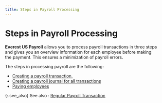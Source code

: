 ```yaml
---
title: Steps in Payroll Processing
---
```


# Steps in Payroll Processing


**Everest US Payroll** allows you  to process payroll transactions in three steps and gives you an overview  information for each employee before making the payment. This ensures  a minimization of payroll errors.


The steps in processing payroll are the following:

- [Creating  a payroll transaction.]({{site.prl_baseurl}}/payroll-process/transaction-details/payroll/creating_a_payroll_transaction_ptp.html)
- [Creating  a payroll journal for all transactions]({{site.prl_baseurl}}/payroll-process/creating-journal/creating_a_payroll_journal.html)
- [Paying  employees]({{site.prl_baseurl}}/payroll-process/paying-employees/paying_employees_ptp.html)



{:.see_also}
See also
: [Regular  Payroll Transaction]({{site.prl_baseurl}}/payroll-process/regular-payroll/regular_payroll_transaction.html)
